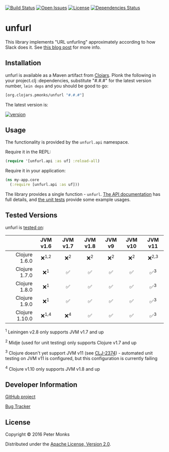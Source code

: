 [![Build Status](https://travis-ci.com/pmonks/unfurl.svg?branch=master)](https://travis-ci.com/pmonks/unfurl)
[![Open Issues](https://img.shields.io/github/issues/pmonks/unfurl.svg)](https://github.com/pmonks/unfurl/issues)
[![License](https://img.shields.io/github/license/pmonks/unfurl.svg)](https://github.com/pmonks/unfurl/blob/master/LICENSE)
[![Dependencies Status](https://versions.deps.co/pmonks/unfurl/status.svg)](https://versions.deps.co/pmonks/unfurl)

# unfurl

This library implements "URL unfurling" approximately according to how Slack does it.
See [this blog post](https://medium.com/slack-developer-blog/everything-you-ever-wanted-to-know-about-unfurling-but-were-afraid-to-ask-or-how-to-make-your-e64b4bb9254#.jhd6zdyjs)
for more info.

## Installation

unfurl is available as a Maven artifact from [Clojars](https://clojars.org/org.clojars.pmonks/unfurl).
Plonk the following in your project.clj :dependencies, substitute "#.#.#" for the latest version number,
`lein deps` and you should be good to go:

```clojure
[org.clojars.pmonks/unfurl "#.#.#"]
```

The latest version is:

[![version](https://clojars.org/org.clojars.pmonks/unfurl/latest-version.svg)](https://clojars.org/org.clojars.pmonks/unfurl)

## Usage

The functionality is provided by the `unfurl.api` namespace.

Require it in the REPL:

```clojure
(require '[unfurl.api :as uf] :reload-all)
```

Require it in your application:

```clojure
(ns my-app.core
  (:require [unfurl.api :as uf]))
```

The library provides a single function - `unfurl`.  [The API documentation](https://pmonks.github.io/unfurl/) has full details, and [the unit tests](https://github.com/pmonks/unfurl/blob/master/test/unfurl/api_test.clj) provide some example usages.

## Tested Versions

unfurl is [tested on](https://travis-ci.com/pmonks/unfurl):

|                | JVM v1.6         | JVM v1.7       | JVM v1.8        | JVM v9         | JVM v10        | JVM v11          |
|           ---: |  :---:           |  :---:         |  :---:          |  :---:         |  :---:         |  :---:           |
| Clojure 1.6.0  | ❌<sup>1,2</sup> | ❌<sup>2</sup> | ❌<sup>2</sup> | ❌<sup>2</sup> | ❌<sup>2</sup> | ❌<sup>2,3</sup> |
| Clojure 1.7.0  | ❌<sup>1</sup>   | ✅             | ✅             | ✅             | ✅             | ✅<sup>3</sup>   |
| Clojure 1.8.0  | ❌<sup>1</sup>   | ✅             | ✅             | ✅             | ✅             | ✅<sup>3</sup>   |
| Clojure 1.9.0  | ❌<sup>1</sup>   | ✅             | ✅             | ✅             | ✅             | ✅<sup>3</sup>   |
| Clojure 1.10.0 | ❌<sup>1,4</sup> | ❌<sup>4</sup> | ✅             | ✅             | ✅             | ✅<sup>3</sup>   |

<sup>1</sup> Leiningen v2.8 only supports JVM v1.7 and up

<sup>2</sup> Midje (used for unit testing) only supports Clojure v1.7 and up

<sup>3</sup> Clojure doesn't yet support JVM v11 (see [CLJ-2374](https://dev.clojure.org/jira/browse/CLJ-2374)) - automated unit testing on JVM v11 is configured, but this configuration is currently failing

<sup>4</sup> Clojure v1.10 only supports JVM v1.8 and up

## Developer Information

[GitHub project](https://github.com/pmonks/unfurl)

[Bug Tracker](https://github.com/pmonks/unfurl/issues)

## License

Copyright © 2016 Peter Monks

Distributed under the [Apache License, Version 2.0](http://www.apache.org/licenses/LICENSE-2.0).
